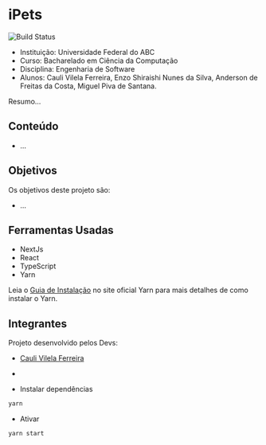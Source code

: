 # iPets
![Build Status](https://travis-ci.org/joemccann/dillinger.svg?branch=master)

- Instituição: Universidade Federal do ABC
- Curso: Bacharelado em Ciência da Computação
- Disciplina: Engenharia de Software
- Alunos: Cauli Vilela Ferreira, Enzo Shiraishi Nunes da Silva, Anderson de Freitas da Costa, Miguel Piva de Santana.

Resumo...

## Conteúdo

- ...


## Objetivos
 Os objetivos deste projeto são: 

- ...

## Ferramentas Usadas

- NextJs
- React
- TypeScript
- Yarn

Leia o [Guia de Instalação](https://yarnpkg.com/en/docs/install) no site oficial Yarn para mais detalhes de como instalar o Yarn.


## Integrantes
Projeto desenvolvido pelos Devs:

- [Cauli Vilela Ferreira](https://github.com/coquizin)
- 



- Instalar dependências
```sh
yarn
```

- Ativar
```sh
yarn start
```
